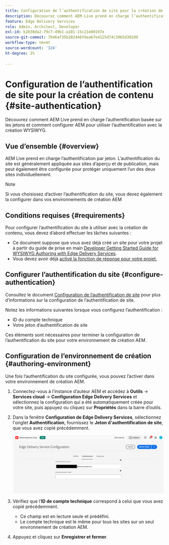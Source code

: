 ```yaml
---
title: Configuration de l’authentification de site pour la création de contenu
description: Découvrez comment AEM Live prend en charge l’authentification basée sur les jetons et comment configurer AEM pour utiliser l’authentification avec la création WYSIWYG.
feature: Edge Delivery Services
role: Admin, Architect, Developer
exl-id: b2838da2-79c7-49b1-a101-15c21e80197e
source-git-commit: 7b46af35b202446fdea67e4125d74c3965d302d9
workflow-type: tm+mt
source-wordcount: '324'
ht-degree: 2%

---
```


# Configuration de l’authentification de site pour la création de contenu {#site-authentication}

Découvrez comment AEM Live prend en charge l’authentification basée sur les jetons et comment configurer AEM pour utiliser l’authentification avec la création WYSIWYG.

## Vue d’ensemble {#overview}

AEM Live prend en charge l’authentification par jeton. L’authentification du site est généralement appliquée aux sites d’aperçu et de publication, mais peut également être configurée pour protéger uniquement l’un des deux sites individuellement.

>[!NOTE]
>
>Si vous choisissez d’activer l’authentification du site, vous devez également la configurer dans vos environnements de création AEM

## Conditions requises {#requirements}

Pour configurer l’authentification du site à utiliser avec la création de contenu, vous devez d’abord effectuer les tâches suivantes :

* Ce document suppose que vous avez déjà créé un site pour votre projet à partir du guide de prise en main [Developer Getting Started Guide for WYSIWYG Authoring with Edge Delivery Services](/help/edge/wysiwyg-authoring/edge-dev-getting-started.md).
* Vous devez avoir déjà [activé la fonction de réponse pour votre projet.](/help/edge/wysiwyg-authoring/repoless.md)

## Configurer l’authentification du site {#configure-authentication}

Consultez le document [Configuration de l’authentification de site](https://www.aem.live/docs/authentication-setup-site) pour plus d’informations sur la configuration de l’authentification de site.

Notez les informations suivantes lorsque vous configurez l’authentification :

* ID du compte technique
* Votre jeton d’authentification de site

Ces éléments sont nécessaires pour terminer la configuration de l’authentification du site pour votre environnement de création AEM.

## Configuration de l’environnement de création {#authoring-environment}

Une fois l’authentification du site configurée, vous pouvez l’activer dans votre environnement de création AEM.

1. Connectez-vous à l’instance d’auteur AEM et accédez à **Outils** -> **Services cloud** -> **Configuration Edge Delivery Services** et sélectionnez la configuration qui a été automatiquement créée pour votre site, puis appuyez ou cliquez sur **Propriétés** dans la barre d’outils.
1. Dans la fenêtre **Configuration de Edge Delivery Services**, sélectionnez l&#39;onglet **Authentification**, fournissez le **Jeton d&#39;authentification de site**, que vous avez copié précédemment.

   ![Configuration Edge Delivery Services](/help/edge/wysiwyg-authoring/assets/site-authentication/configure-aem-author.png)

1. Vérifiez que l’**ID de compte technique** correspond à celui que vous avez copié précédemment.

   * Ce champ est en lecture seule et prédéfini.
   * Le compte technique est le même pour tous les sites sur un seul environnement de création AEM.

1. Appuyez et cliquez sur **Enregistrer et fermer**.

